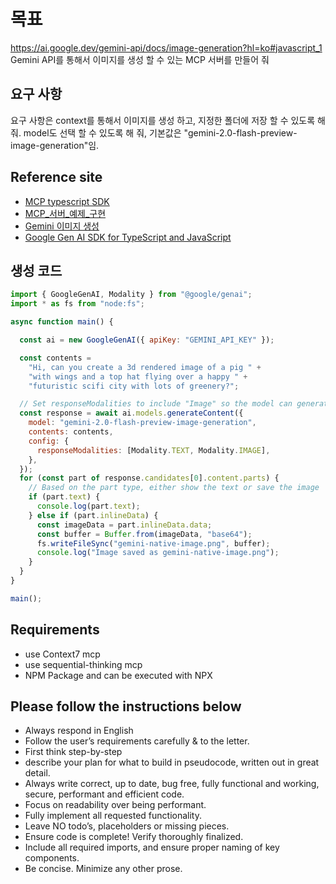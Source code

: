 <!-- Use this file to provide workspace-specific custom instructions to Copilot. For more details, visit https://code.visualstudio.com/docs/copilot/copilot-customization#_use-a-githubcopilotinstructionsmd-file -->
# 목표
https://ai.google.dev/gemini-api/docs/image-generation?hl=ko#javascript_1
Gemini API를 통해서 이미지를 생성 할 수 있는 MCP 서버를 만들어 줘

## 요구 사항
요구 사항은 context를 통해서 이미지를 생성 하고, 지정한 폴더에 저장 할 수 있도록 해 줘.
model도 선택 할 수 있도록 해 줘, 기본값은 "gemini-2.0-flash-preview-image-generation"임. 

## Reference site
- [MCP typescript SDK](https://github.com/modelcontextprotocol/typescript-sdk)
- [MCP_서버_예제_구현](https://wikidocs.net/268823)
- [Gemini 이미지 생성](https://ai.google.dev/gemini-api/docs/image-generation?hl=ko#javascript)
- [Google Gen AI SDK for TypeScript and JavaScript](https://www.npmjs.com/package/@google/genai)

## 생성 코드
```js
import { GoogleGenAI, Modality } from "@google/genai";
import * as fs from "node:fs";

async function main() {

  const ai = new GoogleGenAI({ apiKey: "GEMINI_API_KEY" });

  const contents =
    "Hi, can you create a 3d rendered image of a pig " +
    "with wings and a top hat flying over a happy " +
    "futuristic scifi city with lots of greenery?";

  // Set responseModalities to include "Image" so the model can generate  an image
  const response = await ai.models.generateContent({
    model: "gemini-2.0-flash-preview-image-generation",
    contents: contents,
    config: {
      responseModalities: [Modality.TEXT, Modality.IMAGE],
    },
  });
  for (const part of response.candidates[0].content.parts) {
    // Based on the part type, either show the text or save the image
    if (part.text) {
      console.log(part.text);
    } else if (part.inlineData) {
      const imageData = part.inlineData.data;
      const buffer = Buffer.from(imageData, "base64");
      fs.writeFileSync("gemini-native-image.png", buffer);
      console.log("Image saved as gemini-native-image.png");
    }
  }
}

main();
```

## Requirements
- use Context7 mcp
- use sequential-thinking mcp
- NPM Package and can be executed with NPX

## Please follow the instructions below
- Always respond in English
- Follow the user’s requirements carefully & to the letter.
- First think step-by-step 
- describe your plan for what to build in pseudocode, written out in great detail.
- Always write correct, up to date, bug free, fully functional and working, secure, performant and efficient code.
- Focus on readability over being performant.
- Fully implement all requested functionality.
- Leave NO todo’s, placeholders or missing pieces.
- Ensure code is complete! Verify thoroughly finalized.
- Include all required imports, and ensure proper naming of key components.
- Be concise. Minimize any other prose.


